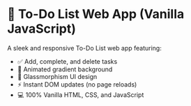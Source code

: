# 📝 To-Do List Web App (Vanilla JavaScript)

A sleek and responsive To-Do List web app featuring:

- ✅ Add, complete, and delete tasks
- 🌈 Animated gradient background
- 🧊 Glassmorphism UI design
- ⚡ Instant DOM updates (no page reloads)
- 💻 100% Vanilla HTML, CSS, and JavaScript

